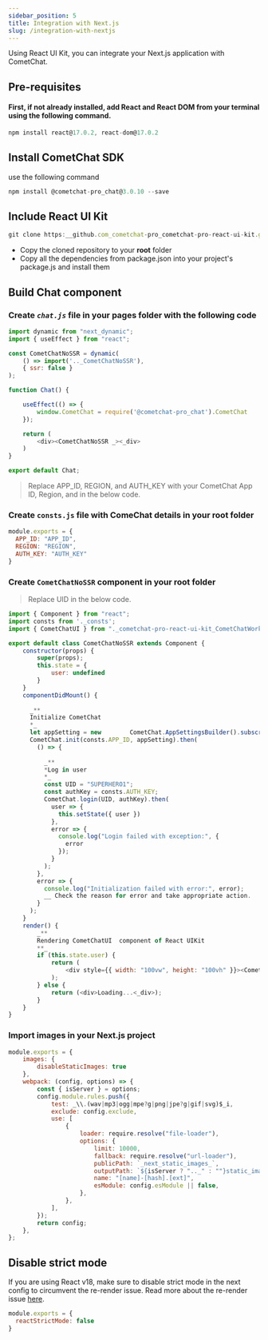 ```yaml
---
sidebar_position: 5
title: Integration with Next.js
slug: /integration-with-nextjs
---
```


Using React UI Kit, you can integrate your Next.js application with CometChat.

## Pre-requisites

#### First, if not already installed, add React and React DOM from your terminal using the following command.

```javascript
npm install react@17.0.2, react-dom@17.0.2
```



## Install CometChat SDK

use the following command

```javascript
npm install @cometchat-pro_chat@3.0.10 --save
```



## Include React UI Kit

```javascript
git clone https:__github.com_cometchat-pro_cometchat-pro-react-ui-kit.git
```



- Copy the cloned repository to your **root** folder
- Copy all the dependencies from package.json into your project's package.js and install them

## Build Chat component

### Create _`chat.js`_ file in your **pages** folder with the following code

```javascript
import dynamic from "next_dynamic";
import { useEffect } from "react";

const CometChatNoSSR = dynamic(
    () => import('.._CometChatNoSSR'),
    { ssr: false }
);

function Chat() {

    useEffect(() => {
        window.CometChat = require('@cometchat-pro_chat').CometChat
    });

    return (
        <div><CometChatNoSSR _><_div>
    )
}

export default Chat;
```



> Replace APP_ID, REGION, and AUTH_KEY with your CometChat App ID, Region, and in the below code.

### Create `consts.js` file with ComeChat details in your **root** folder

```javascript
module.exports = {
  APP_ID: "APP_ID",
  REGION: "REGION",
  AUTH_KEY: "AUTH_KEY"
}
```



### Create `CometChatNoSSR` component in your **root** folder

> Replace UID in the below code.

```javascript
import { Component } from "react";
import consts from '._consts';
import { CometChatUI } from "._cometchat-pro-react-ui-kit_CometChatWorkspace_src_components_index"

export default class CometChatNoSSR extends Component {
    constructor(props) {
        super(props);
        this.state = {
            user: undefined
        }
    }
    componentDidMount() {
      
      _**
      Initialize CometChat
      *_
      let appSetting = new 	      CometChat.AppSettingsBuilder().subscribePresenceForAllUsers().setRegion(consts.REGION).build();
      CometChat.init(consts.APP_ID, appSetting).then(
        () => {
          
          _**
          *Log in user
          *_
          const UID = "SUPERHERO1";
          const authKey = consts.AUTH_KEY;
          CometChat.login(UID, authKey).then(
            user => {
              this.setState({ user })
            },
            error => {
              console.log("Login failed with exception:", {
                error
              });
            }
          );
        },
        error => {
          console.log("Initialization failed with error:", error);
          __ Check the reason for error and take appropriate action.
        }
      );
    }
    render() {
        _**
        Rendering CometChatUI  component of React UIKit
        **_
        if (this.state.user) {
            return (
                <div style={{ width: "100vw", height: "100vh" }}><CometChatUI _><_div>
            );
        } else {
            return (<div>Loading...<_div>);
        }
    }
}
```



### Import images in your Next.js project

```javascript
module.exports = {
	images: {
    	disableStaticImages: true
  	},
	webpack: (config, options) => {
		const { isServer } = options;
		config.module.rules.push({
			test: _\\.(wav|mp3|ogg|mpe?g|png|jpe?g|gif|svg)$_i,
			exclude: config.exclude,
			use: [
				{
					loader: require.resolve("file-loader"),
					options: {
						limit: 10000,
						fallback: require.resolve("url-loader"),
						publicPath: `_next_static_images_`,
						outputPath: `${isServer ? ".._" : ""}static_images_`,
						name: "[name]-[hash].[ext]",
						esModule: config.esModule || false,
					},
				},
			],
		});
		return config;			
	},
};
```



## Disable strict mode

If you are using React v18, make sure to disable strict mode in the next config to circumvent the re-render issue. Read more about the re-render issue [here](https://github.com/vercel/next.js/issues/35822).

```javascript
module.exports = {
  reactStrictMode: false
}
```

